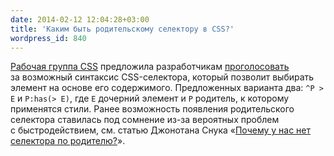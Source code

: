 ```yaml
---
date: 2014-02-12 12:04:28+03:00
title: 'Каким быть родительскому селектору в CSS?'
wordpress_id: 840
---
```


[Рабочая группа CSS][1] предложила разработчикам [проголосовать][2] за возможный синтаксис CSS-селектора, который позволит выбирать элемент на основе его содержимого. Предложенных варианта два: `^P > E` и `P:has(> E)`, где `E` дочерний элемент и `P` родитель, к которому применятся стили. Ранее возможность появления родительского селектора ставилась под сомнение из-за вероятных проблем с быстродействием, см. статью Джонотана Снука «[Почему у нас нет селектора по родителю?][3]».

[1]: http://wiki.csswg.org
[2]: https://docs.google.com/forms/d/1x0eXPBj1GN8Zau-7k9J_JGhoM6uGEqlJBkBBDFswT2w/viewform?edit_requested=true
[3]: http://web-standards.ru/articles/parent-selector/
